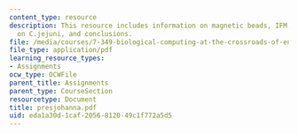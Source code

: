 ```yaml
---
content_type: resource
description: This resource includes information on magnetic beads, IFM, detection
  on C.jejuni, and conclusions.
file: /media/courses/7-349-biological-computing-at-the-crossroads-of-engineering-and-science-spring-2005/eda1a30d1caf2056812049c1f772a5d5_presjohanna.pdf
file_type: application/pdf
learning_resource_types:
- Assignments
ocw_type: OCWFile
parent_title: Assignments
parent_type: CourseSection
resourcetype: Document
title: presjohanna.pdf
uid: eda1a30d-1caf-2056-8120-49c1f772a5d5
---
```

